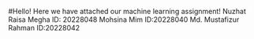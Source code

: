 #Hello!
Here we have attached our machine learning assignment!
Nuzhat Raisa Megha
ID: 20228048
Mohsina Mim
ID:20228040
Md. Mustafizur Rahman 
ID:20228042
